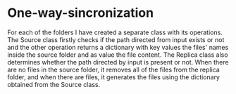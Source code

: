 # One-way-sincronization

For each of the folders I have created a separate class with its operations.
The Source class firstly checks if the path directed from input exists or not and the other operation returns a dictionary with key values the files' names inside the source folder and as value the file content.
The Replica class also determines whether the path directed by input is present or not. When there are no files in the source folder, it removes all of the files from the replica folder, and when there are files, it generates the files using the dictionary obtained from the Source class.
